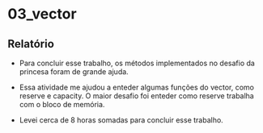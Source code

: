 # 03_vector

## Relatório

* Para concluir esse trabalho, os métodos implementados no desafio da princesa foram de grande ajuda. 

* Essa atividade me ajudou a enteder algumas funções do vector, como reserve e capacity. O maior desafio foi enteder como reserve trabalha com o bloco de memória.

* Levei cerca de 8 horas somadas para concluir esse trabalho.


